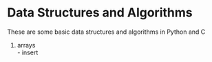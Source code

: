 # Data Structures and Algorithms

These are some basic data structures and algorithms in Python and C

1. arrays
    <br>- insert
